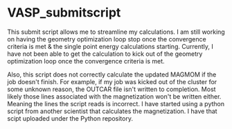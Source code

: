 # VASP_submitscript
This submit script allows me to streamline my calculations. I am still working on having the geometry optimization loop stop once the convergence criteria is met & the single point energy calculations starting. Currently, I have not been able to get the calculation to kick out of the geometry optimization loop once the convergence criteria is met. 

Also, this script does not correctly calculate the updated MAGMOM if the job doesn't finish. For example, if my job was kicked out of the cluster for some unknown reason, the OUTCAR file isn't written to completion. Most likely those lines associated with the magnetization won't be written either. Meaning the lines the script reads is incorrect. I have started using a python script from another scientist that calculates the magnetization. I have that scipt uploaded under the Python repository.
